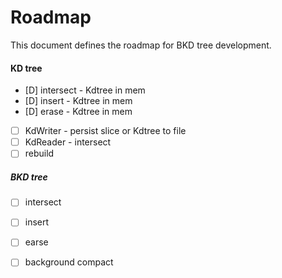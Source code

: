 # Roadmap

This document defines the roadmap for BKD tree development.

#### KD tree
- [D] intersect - Kdtree in mem
- [D] insert - Kdtree in mem
- [D] erase - Kdtree in mem
- [ ] KdWriter - persist slice or Kdtree to file
- [ ] KdReader - intersect
- [ ] rebuild

##### BKD tree
- [ ] intersect
- [ ] insert 
- [ ] earse
- [ ] background compact
 
